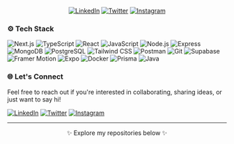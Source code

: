 
<p align="center">
   <a href="https://linkedin.com/in/rohitkumar131"><img src="https://img.shields.io/badge/-LinkedIn-0077B5?style=flat-square&logo=Linkedin&logoColor=white" alt="LinkedIn"></a>
   <a href="https://twitter.com/rohitkdev"><img src="https://img.shields.io/badge/-Twitter-1DA1F2?style=flat-square&logo=Twitter&logoColor=white" alt="Twitter"></a>
   <a href="https://instagram.com/oyee.rohit"><img src="https://img.shields.io/badge/-Instagram-E4405F?style=flat-square&logo=Instagram&logoColor=white" alt="Instagram"></a>
</p>




### ⚙️ Tech Stack
<p align="left">
   <img src="https://img.shields.io/badge/Next.js-000000?style=for-the-badge&logo=next.js&logoColor=white" alt="Next.js" />
   <img src="https://img.shields.io/badge/TypeScript-3178C6?style=for-the-badge&logo=typescript&logoColor=white" alt="TypeScript" />
   <img src="https://img.shields.io/badge/React-61DAFB?style=for-the-badge&logo=react&logoColor=black" alt="React" />
   <img src="https://img.shields.io/badge/JavaScript-F7DF1E?style=for-the-badge&logo=javascript&logoColor=black" alt="JavaScript" />
   <img src="https://img.shields.io/badge/Node.js-339933?style=for-the-badge&logo=node.js&logoColor=white" alt="Node.js" />
   <img src="https://img.shields.io/badge/Express.js-000000?style=for-the-badge&logo=express&logoColor=white" alt="Express" />
   <img src="https://img.shields.io/badge/MongoDB-47A248?style=for-the-badge&logo=mongodb&logoColor=white" alt="MongoDB" />
   <img src="https://img.shields.io/badge/Postgres-4169E1?style=for-the-badge&logo=postgresql&logoColor=white" alt="PostgreSQL" />
   <img src="https://img.shields.io/badge/TailwindCSS-06B6D4?style=for-the-badge&logo=tailwind-css&logoColor=white" alt="Tailwind CSS" />
   <img src="https://img.shields.io/badge/Postman-FF6C37?style=for-the-badge&logo=postman&logoColor=white" alt="Postman" />
   <img src="https://img.shields.io/badge/Git-F05032?style=for-the-badge&logo=git&logoColor=white" alt="Git" />
   <img src="https://img.shields.io/badge/Supabase-3ECF8E?style=for-the-badge&logo=supabase&logoColor=white" alt="Supabase" />
   <img src="https://img.shields.io/badge/Framer%20Motion-0055FF?style=for-the-badge&logo=framer&logoColor=white" alt="Framer Motion" />
   <img src="https://img.shields.io/badge/Expo-000020?style=for-the-badge&logo=expo&logoColor=white" alt="Expo" />
   <img src="https://img.shields.io/badge/Docker-2496ED?style=for-the-badge&logo=docker&logoColor=white" alt="Docker" />
   <img src="https://img.shields.io/badge/Prisma-2D3748?style=for-the-badge&logo=prisma&logoColor=white" alt="Prisma" />
   <img src="https://img.shields.io/badge/Java-007396?style=for-the-badge&logo=java&logoColor=white" alt="Java" />
</p>




### 🌐 Let's Connect
Feel free to reach out if you're interested in collaborating, sharing ideas, or just want to say hi!

<p align="left">
   <a href="https://linkedin.com/in/rohitkumar131"><img src="https://img.shields.io/badge/-LinkedIn-0077B5?style=for-the-badge&logo=Linkedin&logoColor=white" alt="LinkedIn"></a>
   <a href="https://twitter.com/gutsy_coder"><img src="https://img.shields.io/badge/-Twitter-1DA1F2?style=for-the-badge&logo=Twitter&logoColor=white" alt="Twitter"></a>
   <a href="https://instagram.com/oyee.rohit"><img src="https://img.shields.io/badge/-Instagram-E4405F?style=for-the-badge&logo=Instagram&logoColor=white" alt="Instagram"></a>
</p>

---

<p align="center">✨ Explore my repositories below ✨</p>
